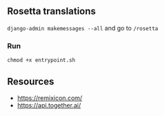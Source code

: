 ## Rosetta translations

`django-admin makemessages --all`
and go to `/rosetta`

### Run
`chmod +x entrypoint.sh`


## Resources
- https://remixicon.com/
- https://api.together.ai/
